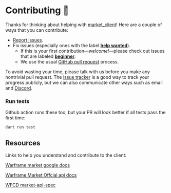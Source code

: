 # Contributing :purple_heart:

Thanks for thinking about helping with [market_client][]!
Here are a couple of ways that you can contribute:

- [Report issues](issues).
- Fix issues (especially ones with the label
  **[help wanted](https://github.com/SlayerOrnstein/market_client/issues?utf8=%E2%9C%93&q=is%3Aopen%20is%3Aissue%20label%3A%22help%20wanted%22%20)**).
  - If this is your first contribution—_welcome!_—please
    check out issues that are
    labeled **[beginner](https://github.com/SlayerOrnstein/market_client/issues?utf8=%E2%9C%93&q=is%3Aissue%20is%3Aopen%20label%3A%22help%20wanted%22%20label%3Abeginner%20)**.
  - We use the usual [GitHub pull request](https://help.github.com/articles/about-pull-requests/) process.

To avoid wasting your time, please talk with us before you make any nontrivial
pull request. The [issue tracker](issues)
is a good way to track your progress publicly, but we can also communicate
other ways such as email and [Discord](https://discord.gg/jGZxH9f).

### Run tests

Github action runs these too, but your PR will look better if all tests pass the
first time:

```
dart run test
```

## Resources

Links to help you understand and contribute to the client:

[Warframe market google docs](market_doc)

[Warframe Market Offcial api docs](api_docs)

[WFCD market-api-spec](wfcd_docs)

<!-- links -->

[issues]: https://github.com/SlayerOrnstein/market_client/issues
[market_client]: https://github.com/SlayerOrnstein/market_client
[market_docs]: https://docs.google.com/document/d/1121cjBNN4BeZdMBGil6Qbuqse-sWpEXPpitQH5fb_Fo/edit#
[api_docs]: https://warframe.market/api_docs
[wfcd_docs]: https://github.com/WFCD/market-api-spec

